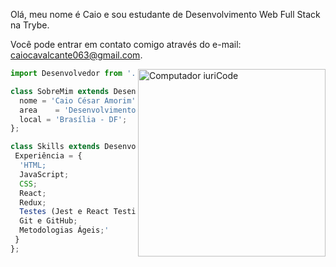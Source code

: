 <p align='left'> Olá, meu nome é Caio e sou estudante de Desenvolvimento Web Full Stack na Trybe.

Você pode entrar em contato comigo através do e-mail: caiocavalcante063@gmail.com.
</p>
<img src="https://raw.githubusercontent.com/MicaelliMedeiros/micaellimedeiros/master/image/computer-illustration.png" width="300px" align="right" alt="Computador iuriCode" >


```js
import Desenvolvedor from './caiocavalcante063';

class SobreMim extends Desenvolvedor {
  nome = 'Caio César Amorim';
  area    = 'Desenvolvimento Web';
  local = 'Brasília - DF';
};

class Skills extends Desenvolvedor {
 Experiência = {
  'HTML;
  JavaScript;
  CSS;
  React;
  Redux;
  Testes (Jest e React Testing Library - RTL);
  Git e GitHub;
  Metodologias Ágeis;'
 }
};
```
